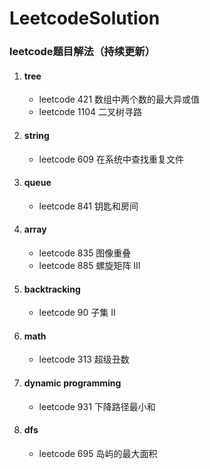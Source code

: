 # LeetcodeSolution
### leetcode题目解法（持续更新）
1. #### tree
    - leetcode 421 数组中两个数的最大异或值
    - leetcode 1104 二叉树寻路
2. #### string
    - leetcode 609 在系统中查找重复文件
3. #### queue
    - leetcode 841 钥匙和房间
4. #### array
    - leetcode 835 图像重叠
    - leetcode 885 螺旋矩阵 III
5. #### backtracking
    - leetcode 90 子集 II
6. #### math
    - leetcode 313 超级丑数
7. #### dynamic programming
    - leetcode 931 下降路径最小和
8. #### dfs
    - leetcode 695 岛屿的最大面积





